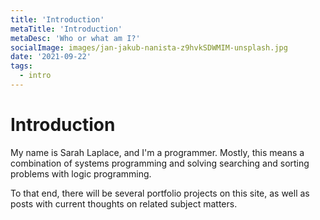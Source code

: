 ```yaml
---
title: 'Introduction'
metaTitle: 'Introduction'
metaDesc: 'Who or what am I?'
socialImage: images/jan-jakub-nanista-z9hvkSDWMIM-unsplash.jpg
date: '2021-09-22'
tags:
  - intro
---
```


# Introduction

My name is Sarah Laplace, and I'm a programmer. Mostly, this means a combination
of systems programming and solving searching and sorting problems with logic
programming.

To that end, there will be several portfolio projects on this site, as well as
posts with current thoughts on related subject matters.

